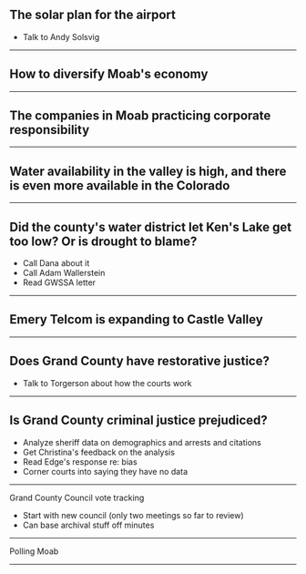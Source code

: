 ## The solar plan for the airport

- Talk to Andy Solsvig

----------

## How to diversify Moab's economy

----------

## The companies in Moab practicing corporate responsibility

-------------

## Water availability in the valley is high, and there is even more available in the Colorado

--------

## Did the county's water district let Ken's Lake get too low? Or is drought to blame?

- Call Dana about it
- Call Adam Wallerstein
- Read GWSSA letter

----------

## Emery Telcom is expanding to Castle Valley

----------

## Does Grand County have restorative justice?

- Talk to Torgerson about how the courts work

-------------

## Is Grand County criminal justice prejudiced?

- Analyze sheriff data on demographics and arrests and citations
- Get Christina's feedback on the analysis
- Read Edge's response re: bias
- Corner courts into saying they have no data

---------

Grand County Council vote tracking

- Start with new council (only two meetings so far to review)
- Can base archival stuff off minutes

------------

Polling Moab

----------

